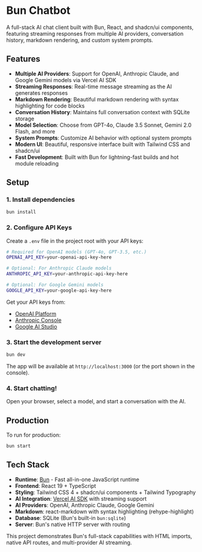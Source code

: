 # Bun Chatbot

A full-stack AI chat client built with Bun, React, and shadcn/ui components, featuring streaming responses from multiple AI providers, conversation history, markdown rendering, and custom system prompts.

## Features

- **Multiple AI Providers**: Support for OpenAI, Anthropic Claude, and Google Gemini models via Vercel AI SDK
- **Streaming Responses**: Real-time message streaming as the AI generates responses
- **Markdown Rendering**: Beautiful markdown rendering with syntax highlighting for code blocks
- **Conversation History**: Maintains full conversation context with SQLite storage
- **Model Selection**: Choose from GPT-4o, Claude 3.5 Sonnet, Gemini 2.0 Flash, and more
- **System Prompts**: Customize AI behavior with optional system prompts
- **Modern UI**: Beautiful, responsive interface built with Tailwind CSS and shadcn/ui
- **Fast Development**: Built with Bun for lightning-fast builds and hot module reloading

## Setup

### 1. Install dependencies

```bash
bun install
```

### 2. Configure API Keys

Create a `.env` file in the project root with your API keys:

```bash
# Required for OpenAI models (GPT-4o, GPT-3.5, etc.)
OPENAI_API_KEY=your-openai-api-key-here

# Optional: For Anthropic Claude models
ANTHROPIC_API_KEY=your-anthropic-api-key-here

# Optional: For Google Gemini models
GOOGLE_API_KEY=your-google-api-key-here
```

Get your API keys from:
- [OpenAI Platform](https://platform.openai.com/api-keys)
- [Anthropic Console](https://console.anthropic.com/)
- [Google AI Studio](https://makersuite.google.com/app/apikey)

### 3. Start the development server

```bash
bun dev
```

The app will be available at `http://localhost:3000` (or the port shown in the console).

### 4. Start chatting!

Open your browser, select a model, and start a conversation with the AI.

## Production

To run for production:

```bash
bun start
```

## Tech Stack

- **Runtime**: [Bun](https://bun.sh) - Fast all-in-one JavaScript runtime
- **Frontend**: React 19 + TypeScript
- **Styling**: Tailwind CSS 4 + shadcn/ui components + Tailwind Typography
- **AI Integration**: [Vercel AI SDK](https://sdk.vercel.ai) with streaming support
- **AI Providers**: OpenAI, Anthropic Claude, Google Gemini
- **Markdown**: react-markdown with syntax highlighting (rehype-highlight)
- **Database**: SQLite (Bun's built-in `bun:sqlite`)
- **Server**: Bun's native HTTP server with routing

This project demonstrates Bun's full-stack capabilities with HTML imports, native API routes, and multi-provider AI streaming.
